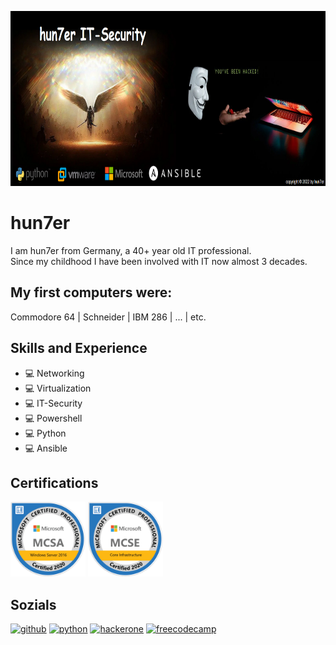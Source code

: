 [<img src='https://github.com/hun7erITSecurity/hun7erITSecurity/blob/main/header.png' alt='header' height='280'>](https://github.com/hun7erITSecurity)

# hun7er
I am hun7er from Germany, a 40+ year old IT professional.  
Since my childhood I have been involved with IT now almost 3 decades.  

## My first computers were: 
Commodore 64 | Schneider | IBM 286 | ... | etc.

## Skills and Experience
* 💻 Networking
* 💻 Virtualization
* 💻 IT-Security
* 💻 Powershell
* 💻 Python
* 💻 Ansible

## Certifications
[<img src='https://github.com/hun7erITSecurity/hun7erITSecurity/blob/main/MCSA-Windows%20Server%202016.png' alt='MCSA' height='120'>](https://github.com/hun7erITSecurity) 
[<img src='https://github.com/hun7erITSecurity/hun7erITSecurity/blob/main/MCSE-Core_Infrastructure.png' alt='MCSE' height='120'>](https://github.com/hun7erITSecurity) 

## Sozials
[<img src='https://cdn.jsdelivr.net/npm/simple-icons@3.0.1/icons/github.svg' alt='github' height='40'>](https://github.com/hun7erITSecurity)    [<img src='https://cdn.jsdelivr.net/npm/simple-icons@3.0.1/icons/python.svg' alt='python' height='40'>](python)   [<img src='https://cdn.jsdelivr.net/npm/simple-icons@3.0.1/icons/hackerone.svg' alt='hackerone' height='40'>](https://www.hackerone.com/)   [<img src='https://cdn.jsdelivr.net/npm/simple-icons@3.0.1/icons/freecodecamp.svg' alt='freecodecamp' height='40'>](https://www.freecodecamp.org/)  
